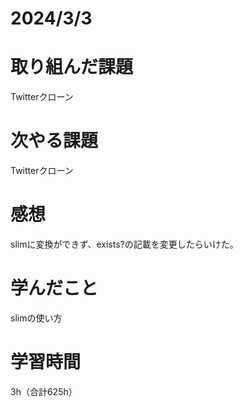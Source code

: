 # 2024/3/3
# 取り組んだ課題
Twitterクローン

# 次やる課題
Twitterクローン

# 感想
slimに変換ができず、exists?の記載を変更したらいけた。

# 学んだこと
slimの使い方


# 学習時間
3h（合計625h）
